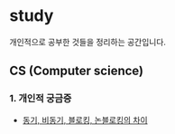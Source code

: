 # study
개인적으로 공부한 것들을 정리하는 공간입니다.

## CS (Computer science)
### 1. 개인적 궁금증
- [동기, 비동기, 블로킹, 논블로킹의 차이](https://github.com/5onchangwoo/study/blob/main/computer-science/personal/SyncVsAsync%26blockingVsNonblocking.md)
